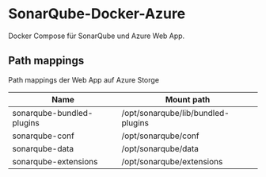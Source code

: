 # SonarQube-Docker-Azure
Docker Compose für SonarQube und Azure Web App.

## Path mappings

Path mappings der Web App auf Azure Storge

|Name|Mount path|
|-|-|
|sonarqube-bundled-plugins|/opt/sonarqube/lib/bundled-plugins|
|sonarqube-conf|/opt/sonarqube/conf|
|sonarqube-data|/opt/sonarqube/data|
|sonarqube-extensions|/opt/sonarqube/extensions|
